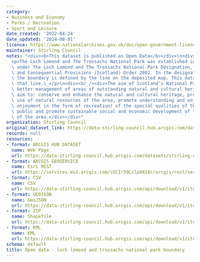 ```yaml
---
category:
- Business and Economy
- Parks / Recreation
- Sport and Leisure
date_created: '2022-04-24'
date_updated: '2024-08-01'
license: https://www.nationalarchives.gov.uk/doc/open-government-licence/version/3/
maintainer: Stirling Council
notes: "<div><b>This dataset is published as Open Data</b></div>\n<div><br /></div>\n\
  <p>The Loch Lomond and The Trossachs National Park was established in July 2002\
  \ under The Loch Lomond and The Trossachs National Park Designation, Transitional\
  \ and Consequential Provisions (Scotland) Order 2002. In the designation Order,\
  \ the boundary is defined by the line on the deposited map. This dataset represents\
  \ that line.\_</p>\n<div><br /><div>The aim of Scotland's National Parks is to deliver\
  \ better management of areas of outstanding natural and cultural heritage. They\
  \ aim to: conserve and enhance the natural and cultural heritage, promote the sustainable\
  \ use of natural resources of the area, promote understanding and enjoyment (including\
  \ enjoyment in the form of recreation) of the special qualities of the area by the\
  \ public and promote sustainable social and economic development of the communities\
  \ of the area.</div></div>"
organization: Stirling Council
original_dataset_link: https://data-stirling-council.hub.arcgis.com/datasets/stirling-council::open-data-loch-lomond-and-trossachs-national-park-boundary
records: null
resources:
- format: ARCGIS HUB DATASET
  name: Web Page
  url: https://data-stirling-council.hub.arcgis.com/datasets/stirling-council::open-data-loch-lomond-and-trossachs-national-park-boundary
- format: ARCGIS GEOSERVICE
  name: Esri REST
  url: https://services-eu1.arcgis.com/cECIr59LclpO818r/arcgis/rest/services/Boundaries_Loch_Lomond_and_Trossachs_National_Park/FeatureServer/8
- format: CSV
  name: CSV
  url: https://data-stirling-council.hub.arcgis.com/api/download/v1/items/8e9a38d7c2104f299f2cf4a185450e4f/csv?layers=8
- format: GEOJSON
  name: GeoJSON
  url: https://data-stirling-council.hub.arcgis.com/api/download/v1/items/8e9a38d7c2104f299f2cf4a185450e4f/geojson?layers=8
- format: ZIP
  name: Shapefile
  url: https://data-stirling-council.hub.arcgis.com/api/download/v1/items/8e9a38d7c2104f299f2cf4a185450e4f/shapefile?layers=8
- format: KML
  name: KML
  url: https://data-stirling-council.hub.arcgis.com/api/download/v1/items/8e9a38d7c2104f299f2cf4a185450e4f/kml?layers=8
schema: default
title: Open data - loch lomond and trossachs national park boundary
---
```

